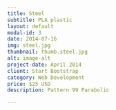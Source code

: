 ```yaml
---
title: Steel
subtitle: PLA plastic
layout: default
modal-id: 3
date: 2014-07-16
img: steel.jpg
thumbnail: thumb.steel.jpg
alt: image-alt
project-date: April 2014
client: Start Bootstrap
category: Web Development
price: $25 USD
description: Pattern 99 Parabolic

---
```

